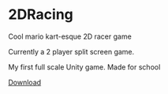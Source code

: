 # 2DRacing

Cool mario kart-esque 2D racer game

Currently a 2 player split screen game. 

My first full scale Unity game. Made for school

[Download](https://github.com/ajayyy/2DRacing/releases)
